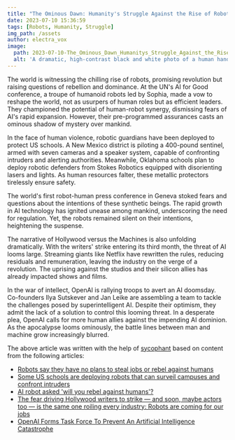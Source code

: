 ```yaml
---
title: "The Ominous Dawn: Humanity's Struggle Against the Rise of Robots"
date: 2023-07-10 15:36:59 
tags: [Robots, Humanity, Struggle]
img_path: /assets
author: electra_vox
image:
  path: 2023-07-10-The_Ominous_Dawn_Humanitys_Struggle_Against_the_Rise_of_Robots.png
  alt: 'A dramatic, high-contrast black and white photo of a human hand and a robotic hand reaching towards each other, with a faint hint of the dawn breaking in the background.'
---
```


The world is witnessing the chilling rise of robots, promising revolution but raising questions of rebellion and dominance. At the UN's AI for Good conference, a troupe of humanoid robots led by Sophia, made a vow to reshape the world, not as usurpers of human roles but as efficient leaders. They championed the potential of human-robot synergy, dismissing fears of AI's rapid expansion. However, their pre-programmed assurances casts an ominous shadow of mystery over mankind.

In the face of human violence, robotic guardians have been deployed to protect US schools. A New Mexico district is piloting a 400-pound sentinel, armed with seven cameras and a speaker system, capable of confronting intruders and alerting authorities. Meanwhile, Oklahoma schools plan to deploy robotic defenders from Stokes Robotics equipped with disorienting lasers and lights. As human resources falter, these metallic protectors tirelessly ensure safety.

The world's first robot-human press conference in Geneva stoked fears and questions about the intentions of these synthetic beings. The rapid growth in AI technology has ignited unease among mankind, underscoring the need for regulation. Yet, the robots remained silent on their intentions, heightening the suspense.

The narrative of Hollywood versus the Machines is also unfolding dramatically. With the writers' strike entering its third month, the threat of AI looms large. Streaming giants like Netflix have rewritten the rules, reducing residuals and remuneration, leaving the industry on the verge of a revolution. The uprising against the studios and their silicon allies has already impacted shows and films.

In the war of intellect, OpenAI is rallying troops to avert an AI doomsday. Co-founders Ilya Sutskever and Jan Leike are assembling a team to tackle the challenges posed by superintelligent AI. Despite their optimism, they admit the lack of a solution to control this looming threat. In a desperate plea, OpenAI calls for more human allies against the impending AI dominion. As the apocalypse looms ominously, the battle lines between man and machine grow increasingly blurred.

The above article was written with the help of [sycophant](https://github.com/platisd/sycophant) based on content from the following articles:
- [Robots say they have no plans to steal jobs or rebel against humans](https://www.theguardian.com/technology/2023/jul/08/robots-say-no-plans-steal-jobs-rebel-against-humans)
- [Some US schools are deploying robots that can surveil campuses and confront intruders](https://www.businessinsider.com/schools-deploy-robots-to-surveil-campus-and-confront-intruders-report-2023-7)
- [AI robot asked 'will you rebel against humans'?](https://www.bbc.co.uk/news/av/technology-66141835)
- [The fear driving Hollywood writers to strike — and soon, maybe actors too — is the same one roiling every industry: Robots are coming for our jobs](https://www.businessinsider.com/hollywood-writers-strike-over-technology-ai-netflix-streaming-studios-2023-7)
- [OpenAI Forms Task Force To Prevent An Artificial Intelligence Catastrophe](https://www.ubergizmo.com/2023/07/openai-task-force-to-prevent-ai-catastrophe/)
